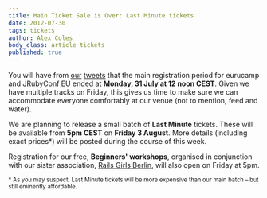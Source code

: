 ```yaml
---
title: Main Ticket Sale is Over: Last Minute tickets
date: 2012-07-30
tags: tickets
author: Alex Coles
body_class: article tickets
published: true
---
```


You will have from [our][tweet1] [tweets][tweet2] that the main registration period for eurucamp and JRubyConf EU ended at **Monday, 31 July at 12 noon CEST**. Given we have multiple tracks on Friday, this gives us time  to make sure we can accommodate everyone comfortably at our venue (not to mention, feed and water).

We are planning to release a small batch of **Last Minute** tickets. These will be available from **5pm CEST** on **Friday 3 August**. More details (including exact prices*) will be posted during the course of this week.

Registration for our free, **Beginners' workshops**, organised in conjunction with our sister association, [Rails Girls Berlin][rgb], will also open on Friday at 5pm.

<sup>* As you may suspect, Last Minute tickets will be more expensive than our main batch – but still eminently affordable.</sup>

[tweet1]:https://twitter.com/eurucamp/status/228869369101434881
[tweet2]:https://twitter.com/eurucamp/status/229869184237047808
[rgb]:http://railsgirlsberlin.tumblr.com/
